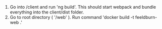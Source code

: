 1. Go into /client and run 'ng build'. This should start webpack and bundle everything into the client/dist folder.
2. Go to root directory ( '/web' ). Run command 'docker build -t feeldburn-web .'